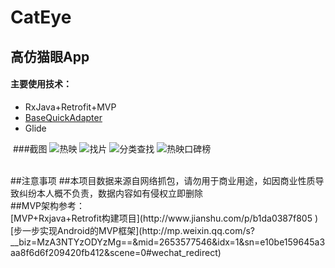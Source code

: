 # CatEye
## 高仿猫眼App
#### 主要使用技术：
  - RxJava+Retrofit+MVP
  - [BaseQuickAdapter](https://github.com/CymChad/BaseRecyclerViewAdapterHelper)
  - Glide
  
  
  ###截图
![热映](https://github.com/Cicinnus0407/CatEye/blob/master/screenShoot/device-2017-02-03-231055.png)
![找片](https://github.com/Cicinnus0407/CatEye/blob/master/screenShoot/device-2017-02-03-231054.png)
![分类查找](https://github.com/Cicinnus0407/CatEye/blob/master/screenShoot/device-2017-02-03-231056.png)
![热映口碑榜](https://github.com/Cicinnus0407/CatEye/blob/master/screenShoot/device-2017-02-03-231507.png)

</br>
##注意事项
 ##本项目数据来源自网络抓包，请勿用于商业用途，如因商业性质导致纠纷本人概不负责，数据内容如有侵权立即删除</br>
 ##MVP架构参考：</br>
[MVP+Rxjava+Retrofit构建项目](http://www.jianshu.com/p/b1da0387f805 )</br>
[步一步实现Android的MVP框架](http://mp.weixin.qq.com/s?__biz=MzA3NTYzODYzMg==&mid=2653577546&idx=1&sn=e10be159645a3aa8f6d6f209420fb412&scene=0#wechat_redirect)

